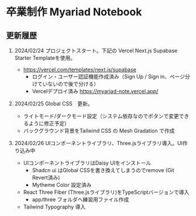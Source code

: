 # 卒業制作 Myariad Notebook 

## 更新履歴

1.  2024/02/24 プロジェクトスタート。下記の Vercel Next.js Supabase Starter Templateを使用。
    - https://vercel.com/templates/next.js/supabase
        -  ログイン・ユーザー認証機能作成済み（Sign Up / Sign in、ページ分けていないので後で分ける）
        - Vercelデプロイ済み
        https://myariad-note.vercel.app/ 

2. 2024/02/25 Global CSS　更新。
    - ライトモード/ダークモード設定（システム依存なのでボタンで変更できるように修正予定）
    - バックグラウンド背景をTailwind CSS の Mesh Gradation で作成

3. 2024/02/26 UIコンポーネントライブラリ、Three.jsライブラリ導入。UI作り込み中
    - UIコンポーネントライブラリはDaisy UIをインストール
        - Shadcn ui はGlobal CSSを書き換えてしまうのでremove (Git Revert済み) 
        - Mytheme Color 設定済み
    - React Three Fiber (Three.jsライブラリ)をTypeScriptバージョンで導入 
        - app/three フォルダへ練習用ファイル作成
    - Tailwind Typography 導入